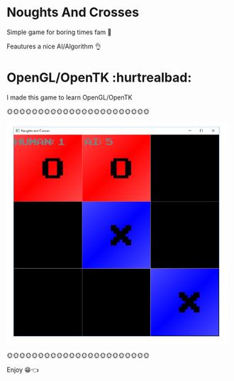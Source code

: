 # Noughts And Crosses
Simple game for boring times fam :full_moon_with_face:

Feautures a nice AI/Algorithm :ok_hand:

# OpenGL/OpenTK :hurtrealbad:
I made this game to learn OpenGL/OpenTK

:sun_with_face::sun_with_face::sun_with_face::sun_with_face::sun_with_face::sun_with_face::sun_with_face::sun_with_face::sun_with_face::sun_with_face::sun_with_face::sun_with_face::sun_with_face::sun_with_face::sun_with_face::sun_with_face::sun_with_face::sun_with_face::sun_with_face::sun_with_face::sun_with_face::sun_with_face::sun_with_face:

<img src="https://raw.githubusercontent.com/McSwaggens/Noughts_And_Crosses/master/the_game.PNG" Width="500" Height="500"><img>

:sun_with_face::sun_with_face::sun_with_face::sun_with_face::sun_with_face::sun_with_face::sun_with_face::sun_with_face::sun_with_face::sun_with_face::sun_with_face::sun_with_face::sun_with_face::sun_with_face::sun_with_face::sun_with_face::sun_with_face::sun_with_face::sun_with_face::sun_with_face::sun_with_face::sun_with_face::sun_with_face:


Enjoy :grin::point_left:

